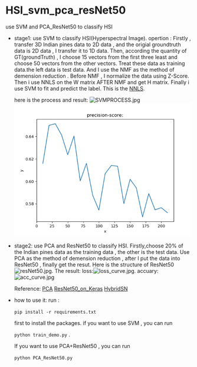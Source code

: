 # HSI_svm_pca_resNet50
use SVM  and PCA_ResNet50 to classify HSI
- stage1:
    use SVM to classify HSI(Hyperspectral Image). opertion : Firstly , transfer 3D Indian pines data to 2D data , and the origial groundtruth data is 2D data , I transfer it to 1D data. Then, according the quantity of GT(groundTruth) ,  I choose 15 vectors from the first three least and choose 50 vectors from the other vectors. Treat these data as training data.the left data is test data. And I use the NMF as the method of demension reduction . Before NMF , I normalize the data using Z-Score. Then i use NNLS on the W matrix AFTER NMF and get H matrix. Finally i use SVM to fit and predict the label.  This is the [NNLS](https://docs.scipy.org/doc/scipy/reference/generated/scipy.optimize.nnls.html). 
    
    here is the process and result:
    ![SVMPROCESS.jpg](https://i.loli.net/2020/02/18/6Cbc3G8FMYzXqeL.jpg)
    ![precisionScore](./t2.png)   
- stage2:
    use PCA and ResNet50 to classify HSI.   Firstly,choose 20% of the Indian pines data as the training data , the other is the test data.  Use PCA as the method of demension reduction , after I put the data into ResNet50  , finally get  the resut.
    Here is the structure of ResNet50 ![resNet50.jpg](https://i.loli.net/2020/02/18/ZaCM87LeQKjkitx.jpg).   The result: loss:![loss_curve.jpg](https://i.loli.net/2020/02/18/lGTbg1E2hBWq9wa.jpg). accuary: ![acc_curve.jpg](https://i.loli.net/2020/02/18/MtB3e2PL8anpoAd.jpg)   

    Reference:
    [PCA](https://blog.csdn.net/program_developer/article/details/80632779)
    [ResNet50_on_Keras](https://blog.csdn.net/u013733326/article/details/80250818)
    [HybridSN](https://github.com/gokriznastic/HybridSN)

- how to use it:
    run :

    ``` pip install -r requirements.txt  ```

    first to install the packages.
    if you want to use SVM , you can run 
    
    ```python train_demo.py``` . 
    
    If you want to use PCA+ResNet50 , you can run 
    
    ``` python PCA_ResNet50.py ```




